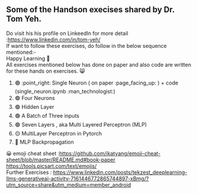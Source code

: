 ## Some of the Handson execises shared by Dr. Tom Yeh.
Do visit his his profile on LinkeedIn for more detail :https://www.linkedin.com/in/tom-yeh/ <br>
If want to follow these exercises, do follow in the below sequence mentioned:- <br> Happy Learning 🤖 <br>
All exercises mentioned below has done on paper and also code are written for these hands on exercises. 😸
 <ol start="1">
  <li> 🟢 :point_right:  Single Neuron (  on paper  :page_facing_up: ) + code (single_neuron.ipynb :man_technologist:)</li>
  <li> 🟢 Four Neurons</li>
  <li> 🟢 Hidden Layer</li>
  <li> 🟢 A Batch of Three inputs</li>
  <li> 🟢 Seven Layers , aka Multi Layered Perceptron  (MLP) </li>
  <li> 🟡 MultiLayer Perceptron in Pytorch </li>
  <li> 🔴 MLP Backpropagation </li>
</ol> 



:grinning: emoji cheat sheet :https://github.com/ikatyang/emoji-cheat-sheet/blob/master/README.md#book-paper <br> https://tools.picsart.com/text/emojis/ <br>
Further Exercises : https://www.linkedin.com/posts/tekzest_deeplearning-llms-generativeai-activity-7161446772865744897-xBmg/?utm_source=share&utm_medium=member_android
